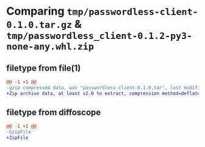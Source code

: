 # Comparing `tmp/passwordless-client-0.1.0.tar.gz` & `tmp/passwordless_client-0.1.2-py3-none-any.whl.zip`

## filetype from file(1)

```diff
@@ -1 +1 @@
-gzip compressed data, was "passwordless-client-0.1.0.tar", last modified: Mon Jul 31 17:10:01 2023, max compression
+Zip archive data, at least v2.0 to extract, compression method=deflate
```

## filetype from diffoscope

```diff
@@ -1 +1 @@
-GzipFile
+ZipFile
```

